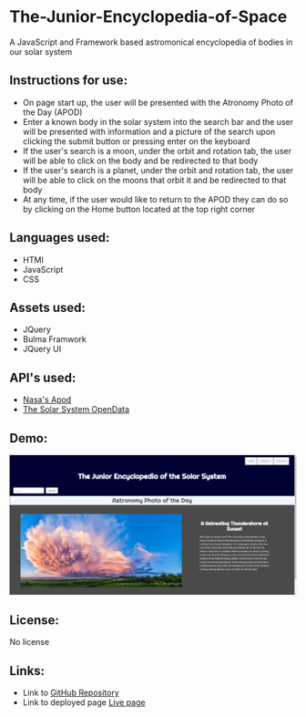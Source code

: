 # The-Junior-Encyclopedia-of-Space
A JavaScript and Framework based astromonical encyclopedia of bodies in our solar system

## Instructions for use:
- On page start up, the user will be presented with the Atronomy Photo of the Day (APOD)
- Enter a known body in the solar system into the search bar and the user will be presented with information and a picture of the search upon clicking the submit button or pressing enter on the keyboard
- If the user's search is a moon, under the orbit and rotation tab, the user will be able to click on the body and be redirected to that body
- If the user's search is a planet, under the orbit and rotation tab, the user will be able to click on the moons that orbit it and be redirected to that body
- At any time, if the user would like to return to the APOD they can do so by clicking on the Home button located at the top right corner

## Languages used:

- HTMl
- JavaScript
- CSS

## Assets used:

- JQuery
- Bulma Framwork
- JQuery UI

## API's used:

- [Nasa's Apod](https://api.nasa.gov/)
- [The Solar System OpenData](https://api.le-systeme-solaire.net/en/)

## Demo:

![Going through the website and showing functionality](./assets/images/JESS.gif)

## License:

No license

## Links:
- Link to [GitHub Repository](https://github.com/carterfm/The-Junior-Encyclopedia-of-Space)
- Link to deployed page [Live page](https://carterfm.github.io/The-Junior-Encyclopedia-of-Space/)